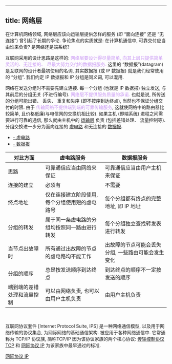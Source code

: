 
---
title: 网络层
---

<style>
img {
  border-radius: 0.2em; 
  width: 400px;
}
hint {
  color: gray;  
}
em {
  color: rgb(201, 152, 244);
  font-style: normal;
}
</style>

在计算机⽹络领域, ⽹络层应该向运输层提供怎样的服务 (即 “⾯向连接” 还是 “⽆连接”) 曾引起了长期的争论. 
争论焦点的实质就是: 在计算机通信中, 可靠交付应当由谁来负责? 是⽹络还是端系统?

互联⽹采⽤的设计思路是这样的: *⽹络层要设计得尽量简单, 向其上层只提供简单灵活的、⽆连接的、 尽最⼤努⼒交付的数据报服务.* 
这⾥的 “数据报”(datagram) 是互联⽹的设计者最初使⽤的名词, 其实数据报 (或 IP 数据报) 就是我们经常使⽤的 “分组”. 
我们约定 IP 数据报和 IP 分组是同义词, 可以混⽤.

⽹络在发送分组时不需要先建⽴连接. 每⼀个分组 (也就是 IP 数据报) 独⽴发送, 与其前后的分组⽆关 (不进⾏编号). *⽹络层不提供服务质量的承诺.* 也就是说, 所传送的分组可能出错、 丢失、 重复和失序 (即不按序到达终点), 当然也不保证分组交付的时限. 由于 *传输⽹络不提供端到端的可靠传输服务*, 这就使⽹络中的路由器⽐较简单, 且价格低廉(与电信⽹的交换机相⽐较). 如果主机 (即端系统) 进程之间需要进⾏可靠的通信, 那么就由主机中的 [运输层](/408/network/transport-layer.md) 负责 (包括差错处理、 流量控制等). 分组交换进一步分为面向连接的 [虚电路](/408/network/virtual-circuit.md) 和无连接的 [数据报](/408/network/datagram.md). 

- [- 虚电路](/408/network/virtual-circuit.md#:embed)
- [- 数据报](/408/network/datagram.md#:embed)

| 对⽐方面 | 虚电路服务 | 数据报服务 |
| - | - | - |
| 思路 | 可靠通信应当由⽹络来保证 | 可靠通信应当由⽤户主机来保证 |
| 连接的建⽴ | 必须有 | 不需要 |
| 终点地址 | 仅在连接建⽴阶段使⽤, 每个分组使⽤短的虚电路号 | 每个分组都有终点的完整地址, 即 IP 地址 |
| 分组的转发 | 属于同⼀条虚电路的分组均按照同⼀路由进⾏转发 | 每个分组独⽴查找转发表进⾏转发 |
| 当节点出故障时 | 所有通过出故障的节点的虚电路均不能⼯作 | 出故障的节点可能会丢失分组, ⼀些路由可能会发⽣变化 |
| 分组的顺序 | 总是按发送顺序到达终点 | 到达终点的顺序不⼀定按发送的顺序 |
| 端到端的差错处理和流量控制 | 可以由⽹络负责, 也可以由⽤户主机负责 | 由⽤户主机负责 |

<br>

互联网协议套件 [Internet Protocol Suite, IPS] 是一种网络通信模型, 以及用于网络传输的协议集合, 为网际网络的基础通信架构. 被应用于各种网络通信中. 它常通称为 TCP/IP 协议族, 简称TCP/IP 因为该协议家族的两个核心协议: [传输控制协议 TCP](/408/network/tcp.md) 和 [网际协议 IP](/408/network/ip.md) 为该家族中最早通过的标准. 

[网际协议 IP](/408/network/ip.md#:embed)
